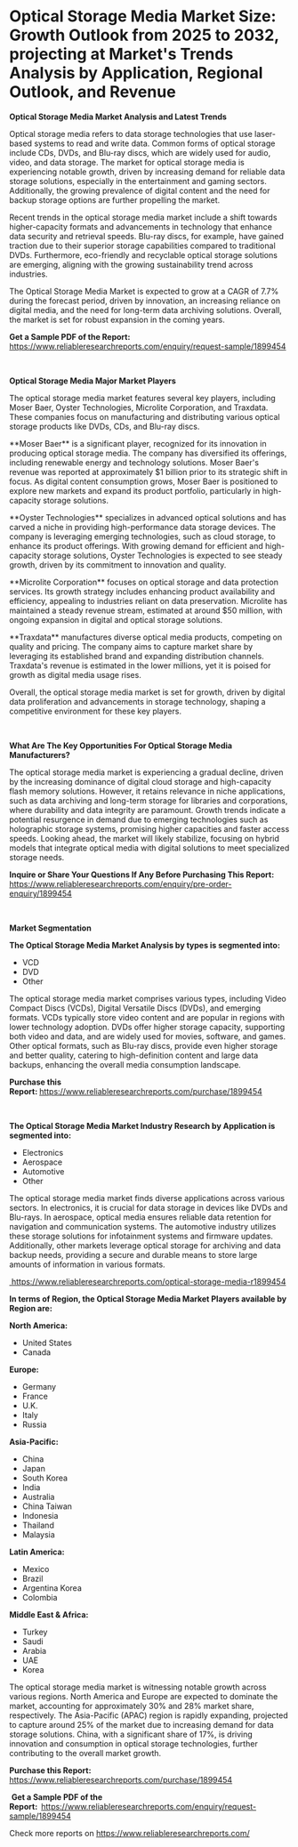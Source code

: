 <p><h1>Optical Storage Media Market Size: Growth Outlook from 2025 to 2032, projecting at Market's Trends Analysis by Application, Regional Outlook, and Revenue</h1></p><p><strong>Optical Storage Media Market Analysis and Latest Trends</strong></p>
<p><p>Optical storage media refers to data storage technologies that use laser-based systems to read and write data. Common forms of optical storage include CDs, DVDs, and Blu-ray discs, which are widely used for audio, video, and data storage. The market for optical storage media is experiencing notable growth, driven by increasing demand for reliable data storage solutions, especially in the entertainment and gaming sectors. Additionally, the growing prevalence of digital content and the need for backup storage options are further propelling the market.</p><p>Recent trends in the optical storage media market include a shift towards higher-capacity formats and advancements in technology that enhance data security and retrieval speeds. Blu-ray discs, for example, have gained traction due to their superior storage capabilities compared to traditional DVDs. Furthermore, eco-friendly and recyclable optical storage solutions are emerging, aligning with the growing sustainability trend across industries. </p><p>The Optical Storage Media Market is expected to grow at a CAGR of 7.7% during the forecast period, driven by innovation, an increasing reliance on digital media, and the need for long-term data archiving solutions. Overall, the market is set for robust expansion in the coming years.</p></p>
<p><strong>Get a Sample PDF of the Report:&nbsp;</strong> <a href="https://www.reliableresearchreports.com/enquiry/request-sample/1899454?utm_campaign=2203&utm_medium=2&utm_source=Github&utm_content=ia&utm_term=11022025&utm_id=optical-storage-media">https://www.reliableresearchreports.com/enquiry/request-sample/1899454</a></p>
<p>&nbsp;</p>
<p><strong>Optical Storage Media Major Market Players</strong></p>
<p><p>The optical storage media market features several key players, including Moser Baer, Oyster Technologies, Microlite Corporation, and Traxdata. These companies focus on manufacturing and distributing various optical storage products like DVDs, CDs, and Blu-ray discs.</p><p>**Moser Baer** is a significant player, recognized for its innovation in producing optical storage media. The company has diversified its offerings, including renewable energy and technology solutions. Moser Baer's revenue was reported at approximately $1 billion prior to its strategic shift in focus. As digital content consumption grows, Moser Baer is positioned to explore new markets and expand its product portfolio, particularly in high-capacity storage solutions.</p><p>**Oyster Technologies** specializes in advanced optical solutions and has carved a niche in providing high-performance data storage devices. The company is leveraging emerging technologies, such as cloud storage, to enhance its product offerings. With growing demand for efficient and high-capacity storage solutions, Oyster Technologies is expected to see steady growth, driven by its commitment to innovation and quality.</p><p>**Microlite Corporation** focuses on optical storage and data protection services. Its growth strategy includes enhancing product availability and efficiency, appealing to industries reliant on data preservation. Microlite has maintained a steady revenue stream, estimated at around $50 million, with ongoing expansion in digital and optical storage solutions.</p><p>**Traxdata** manufactures diverse optical media products, competing on quality and pricing. The company aims to capture market share by leveraging its established brand and expanding distribution channels. Traxdata's revenue is estimated in the lower millions, yet it is poised for growth as digital media usage rises.</p><p>Overall, the optical storage media market is set for growth, driven by digital data proliferation and advancements in storage technology, shaping a competitive environment for these key players.</p></p>
<p>&nbsp;</p>
<p><strong>What Are The Key Opportunities For Optical Storage Media Manufacturers?</strong></p>
<p><p>The optical storage media market is experiencing a gradual decline, driven by the increasing dominance of digital cloud storage and high-capacity flash memory solutions. However, it retains relevance in niche applications, such as data archiving and long-term storage for libraries and corporations, where durability and data integrity are paramount. Growth trends indicate a potential resurgence in demand due to emerging technologies such as holographic storage systems, promising higher capacities and faster access speeds. Looking ahead, the market will likely stabilize, focusing on hybrid models that integrate optical media with digital solutions to meet specialized storage needs.</p></p>
<p><strong>Inquire or Share Your Questions If Any Before Purchasing This Report:</strong> <a href="https://www.reliableresearchreports.com/enquiry/pre-order-enquiry/1899454?utm_campaign=2203&utm_medium=2&utm_source=Github&utm_content=ia&utm_term=11022025&utm_id=optical-storage-media">https://www.reliableresearchreports.com/enquiry/pre-order-enquiry/1899454</a></p>
<p>&nbsp;</p>
<p><strong>Market Segmentation</strong></p>
<p><strong>The Optical Storage Media Market Analysis by types is segmented into:</strong></p>
<p><ul><li>VCD</li><li>DVD</li><li>Other</li></ul></p>
<p><p>The optical storage media market comprises various types, including Video Compact Discs (VCDs), Digital Versatile Discs (DVDs), and emerging formats. VCDs typically store video content and are popular in regions with lower technology adoption. DVDs offer higher storage capacity, supporting both video and data, and are widely used for movies, software, and games. Other optical formats, such as Blu-ray discs, provide even higher storage and better quality, catering to high-definition content and large data backups, enhancing the overall media consumption landscape.</p></p>
<p><strong>Purchase this Report:&nbsp;</strong><a href="https://www.reliableresearchreports.com/purchase/1899454?utm_campaign=2203&utm_medium=2&utm_source=Github&utm_content=ia&utm_term=11022025&utm_id=optical-storage-media">https://www.reliableresearchreports.com/purchase/1899454</a></p>
<p>&nbsp;</p>
<p><strong>The Optical Storage Media Market Industry Research by Application is segmented into:</strong></p>
<p><ul><li>Electronics</li><li>Aerospace</li><li>Automotive</li><li>Other</li></ul></p>
<p><p>The optical storage media market finds diverse applications across various sectors. In electronics, it is crucial for data storage in devices like DVDs and Blu-rays. In aerospace, optical media ensures reliable data retention for navigation and communication systems. The automotive industry utilizes these storage solutions for infotainment systems and firmware updates. Additionally, other markets leverage optical storage for archiving and data backup needs, providing a secure and durable means to store large amounts of information in various formats.</p></p>
<p><a href="https://www.reliableresearchreports.com/optical-storage-media-r1899454?utm_campaign=2203&utm_medium=2&utm_source=Github&utm_content=ia&utm_term=11022025&utm_id=optical-storage-media">&nbsp;https://www.reliableresearchreports.com/optical-storage-media-r1899454</a></p>
<p><strong>In terms of Region, the Optical Storage Media Market Players available by Region are:</strong></p>
<p>
    <p> <strong> North America: </strong>
        <ul>
            <li>United States</li>
            <li>Canada</li>
        </ul>
        </p> 
    <p> <strong> Europe: </strong>
        <ul>
            <li>Germany</li>
            <li>France</li>
            <li>U.K.</li>
            <li>Italy</li>
            <li>Russia</li>
        </ul>
        </p> 
    <p> <strong> Asia-Pacific: </strong>
        <ul>
            <li>China</li>
            <li>Japan</li>
            <li>South Korea</li>
            <li>India</li>
            <li>Australia</li>
            <li>China Taiwan</li>
            <li>Indonesia</li>
            <li>Thailand</li>
            <li>Malaysia</li>
        </ul>
        </p> 
    <p> <strong> Latin America: </strong>
        <ul>
            <li>Mexico</li>
            <li>Brazil</li>
            <li>Argentina Korea</li>
            <li>Colombia</li>
        </ul>
        </p> 
    <p> <strong> Middle East & Africa: </strong>
        <ul>
            <li>Turkey</li>
            <li>Saudi</li>
            <li>Arabia</li>
            <li>UAE</li>
            <li>Korea</li>
        </ul>
    </p>
    </p>
<p><p>The optical storage media market is witnessing notable growth across various regions. North America and Europe are expected to dominate the market, accounting for approximately 30% and 28% market share, respectively. The Asia-Pacific (APAC) region is rapidly expanding, projected to capture around 25% of the market due to increasing demand for data storage solutions. China, with a significant share of 17%, is driving innovation and consumption in optical storage technologies, further contributing to the overall market growth.</p></p>
<p><strong>Purchase this Report: </strong><a href="https://www.reliableresearchreports.com/purchase/1899454?utm_campaign=2203&utm_medium=2&utm_source=Github&utm_content=ia&utm_term=11022025&utm_id=optical-storage-media">https://www.reliableresearchreports.com/purchase/1899454</a></p>
<p>&nbsp;<strong>Get a Sample PDF of the Report:&nbsp;&nbsp;</strong><a href="https://www.reliableresearchreports.com/enquiry/request-sample/1899454?utm_campaign=2203&utm_medium=2&utm_source=Github&utm_content=ia&utm_term=11022025&utm_id=optical-storage-media">https://www.reliableresearchreports.com/enquiry/request-sample/1899454</a></p>
<p><strong></strong></p>
<p>Check more reports on <a href="https://www.reliableresearchreports.com/?utm_campaign=2203&utm_medium=2&utm_source=Github&utm_content=ia&utm_term=11022025&utm_id=optical-storage-media">https://www.reliableresearchreports.com/</a></p>